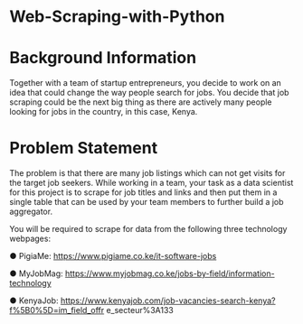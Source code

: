 # Web-Scraping-with-Python
# Background Information
Together with a team of startup entrepreneurs, you decide to work on an idea that could
change the way people search for jobs. You decide that job scraping could be the next
big thing as there are actively many people looking for jobs in the country, in this case,
Kenya.

# Problem Statement
The problem is that there are many job listings which can not get visits for the target job
seekers. While working in a team, your task as a data scientist for this project is to
scrape for job titles and links and then put them in a single table that can be used by
your team members to further build a job aggregator.

You will be required to scrape for data from the following three technology webpages:

● PigiaMe: https://www.pigiame.co.ke/it-software-jobs

● MyJobMag: https://www.myjobmag.co.ke/jobs-by-field/information-technology

● KenyaJob: https://www.kenyajob.com/job-vacancies-search-kenya?f%5B0%5D=im_field_offr
e_secteur%3A133
